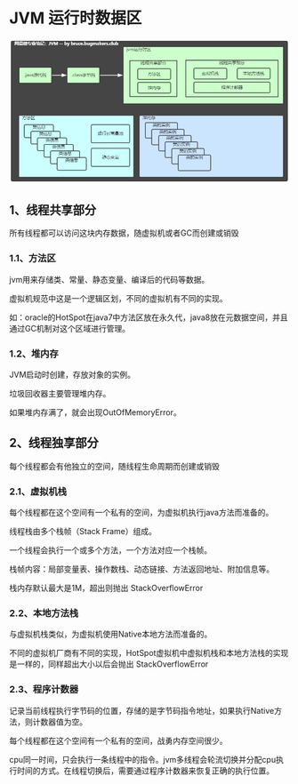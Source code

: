 # JVM 运行时数据区

![](assets/1.1.0-jvm-runtime-dataarea.png)

## 1、线程共享部分  

所有线程都可以访问这块内存数据，随虚拟机或者GC而创建或销毁

### 1.1、方法区

jvm用来存储类、常量、静态变量、编译后的代码等数据。

虚拟机规范中这是一个逻辑区划，不同的虚拟机有不同的实现。

如：oracle的HotSpot在java7中方法区放在永久代，java8放在元数据空间，并且通过GC机制对这个区域进行管理。

### 1.2、堆内存

JVM启动时创建，存放对象的实例。

垃圾回收器主要管理堆内存。

如果堆内存满了，就会出现OutOfMemoryError。

## 2、线程独享部分

每个线程都会有他独立的空间，随线程生命周期而创建或销毁

### 2.1、虚拟机栈

每个线程都在这个空间有一个私有的空间，为虚拟机执行java方法而准备的。

线程栈由多个栈帧（Stack Frame）组成。

一个线程会执行一个或多个方法，一个方法对应一个栈帧。

栈帧内容：局部变量表、操作数栈、动态链接、方法返回地址、附加信息等。

栈内存默认最大是1M，超出则抛出 StackOverflowError

### 2.2、本地方法栈

与虚拟机栈类似，为虚拟机使用Native本地方法而准备的。

不同的虚拟机厂商有不同的实现，HotSpot虚拟机中虚拟机栈和本地方法栈的实现是一样的，同样超出大小以后会抛出 StackOverflowError

### 2.3、程序计数器

记录当前线程执行字节码的位置，存储的是字节码指令地址，如果执行Native方法，则计数器值为空。

每个线程都在这个空间有一个私有的空间，战勇内存空间很少。

cpu同一时间，只会执行一条线程中的指令。jvm多线程会轮流切换并分配cpu执行时间的方式。在线程切换后，需要通过程序计数器来恢复正确的执行位置。